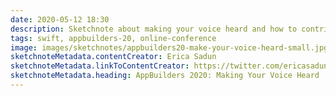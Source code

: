 ```yaml
---
date: 2020-05-12 18:30
description: Sketchnote about making your voice heard and how to contribute to Swift evolution from AppBuilders 2020 (online conference)
tags: swift, appbuilders-20, online-conference
image: images/sketchnotes/appbuilders20-make-your-voice-heard-small.jpg
sketchnoteMetadata.contentCreator: Erica Sadun
sketchnoteMetadata.linkToContentCreator: https://twitter.com/ericasadun
sketchnoteMetadata.heading: AppBuilders 2020: Making Your Voice Heard
---
```

